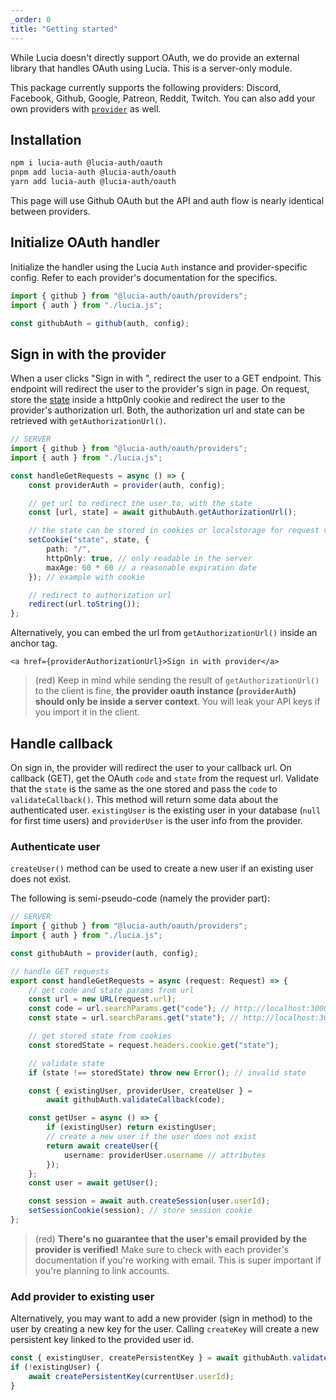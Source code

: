 ```yaml
---
_order: 0
title: "Getting started"
---
```


While Lucia doesn't directly support OAuth, we do provide an external library that handles OAuth using Lucia. This is a server-only module.

This package currently supports the following providers: Discord, Facebook, Github, Google, Patreon, Reddit, Twitch. You can also add your own providers with [`provider`](/oauth/reference/api#provider) as well.

## Installation

```bash
npm i lucia-auth @lucia-auth/oauth
pnpm add lucia-auth @lucia-auth/oauth
yarn add lucia-auth @lucia-auth/oauth
```

This page will use Github OAuth but the API and auth flow is nearly identical between providers.

## Initialize OAuth handler

Initialize the handler using the Lucia `Auth` instance and provider-specific config. Refer to each provider's documentation for the specifics.

```ts
import { github } from "@lucia-auth/oauth/providers";
import { auth } from "./lucia.js";

const githubAuth = github(auth, config);
```

## Sign in with the provider

When a user clicks "Sign in with <provider>", redirect the user to a GET endpoint. This endpoint will redirect the user to the provider's sign in page. On request, store the [state](https://www.rfc-editor.org/rfc/rfc6749#section-4.1.1) inside a http0nly cookie and redirect the user to the provider's authorization url. Both, the authorization url and state can be retrieved with `getAuthorizationUrl()`.

```ts
// SERVER
import { github } from "@lucia-auth/oauth/providers";
import { auth } from "./lucia.js";

const handleGetRequests = async () => {
	const providerAuth = provider(auth, config);

	// get url to redirect the user to, with the state
	const [url, state] = await githubAuth.getAuthorizationUrl();

	// the state can be stored in cookies or localstorage for request validation on callback
	setCookie("state", state, {
		path: "/",
		httpOnly: true, // only readable in the server
		maxAge: 60 * 60 // a reasonable expiration date
	}); // example with cookie

	// redirect to authorization url
	redirect(url.toString());
};
```

Alternatively, you can embed the url from `getAuthorizationUrl()` inside an anchor tag.

```svelte
<a href={providerAuthorizationUrl}>Sign in with provider</a>
```

> (red) Keep in mind while sending the result of `getAuthorizationUrl()` to the client is fine, **the provider oauth instance (`providerAuth`) should only be inside a server context**. You will leak your API keys if you import it in the client.

## Handle callback

On sign in, the provider will redirect the user to your callback url. On callback (GET), get the OAuth `code` and `state` from the request url. Validate that the `state` is the same as the one stored and pass the `code` to `validateCallback()`. This method will return some data about the authenticated user. `existingUser` is the existing user in your database (`null` for first time users) and `providerUser` is the user info from the provider.

### Authenticate user

`createUser()` method can be used to create a new user if an existing user does not exist.

The following is semi-pseudo-code (namely the provider part):

```ts
// SERVER
import { github } from "@lucia-auth/oauth/providers";
import { auth } from "./lucia.js";

const githubAuth = provider(auth, config);

// handle GET requests
export const handleGetRequests = async (request: Request) => {
	// get code and state params from url
	const url = new URL(request.url);
	const code = url.searchParams.get("code"); // http://localhost:3000/api/google?code=abc&state=efg => abc
	const state = url.searchParams.get("state"); // http://localhost:3000/api/google?code=abc&state=efg => efg

	// get stored state from cookies
	const storedState = request.headers.cookie.get("state");

	// validate state
	if (state !== storedState) throw new Error(); // invalid state

	const { existingUser, providerUser, createUser } =
		await githubAuth.validateCallback(code);

	const getUser = async () => {
		if (existingUser) return existingUser;
		// create a new user if the user does not exist
		return await createUser({
			username: providerUser.username // attributes
		});
	};
	const user = await getUser();

	const session = await auth.createSession(user.userId);
	setSessionCookie(session); // store session cookie
};
```

> (red) **There's no guarantee that the user's email provided by the provider is verified!** Make sure to check with each provider's documentation if you're working with email. This is super important if you're planning to link accounts.

### Add provider to existing user

Alternatively, you may want to add a new provider (sign in method) to the user by creating a new key for the user. Calling `createKey` will create a new persistent key linked to the provided user id.

```ts
const { existingUser, createPersistentKey } = await githubAuth.validateCallback(code);
if (!existingUser) {
	await createPersistentKey(currentUser.userId);
}
```
